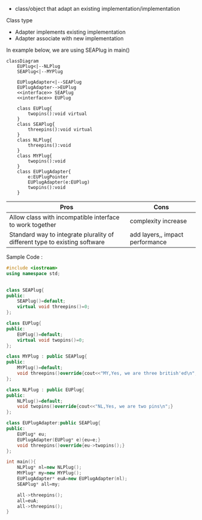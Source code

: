 - class/object that adapt an existing implementation/implementation 

Class type
- Adapter implements existing implementation
- Adapter associate with new implementation


In example below, we are using SEAPlug in main()

```mermaid
classDiagram
	EUPlug<|--NLPlug
	SEAPlug<|--MYPlug
	
	EUPlugAdapter<|--SEAPlug
	EUPlugAdapter-->EUPlug
	<<interface>> SEAPlug
	<<interface>> EUPlug

	class EUPlug{
		twopins():void virtual
	}
	class SEAPlug{
		threepins():void virtual
	}
	class NLPlug{
		threepins():void
	}
	class MYPlug{
		twopins():void
	}
	class EUPlugAdapter{
		e:EUPlugPointer
		EUPlugAdapter(e:EUPlug)
		twopins():void
	}
```

| Pros                                                                       | Cons                            |
| -------------------------------------------------------------------------- | ------------------------------- |
| Allow class with incompatible interface to work together                   | complexity increase             |
| Standard way to integrate plurality of different type to existing software | add layers,, impact performance |

Sample Code :

```cpp
#include <iostream>
using namespace std;

  
class SEAPlug{
public:
    SEAPlug()=default;
    virtual void threepins()=0;
};

class EUPlug{
public:
    EUPlug()=default;
    virtual void twopins()=0;
};

class MYPlug : public SEAPlug{
public:
    MYPlug()=default;
    void threepins()override{cout<<"MY,Yes, we are three british'ed\n";}
};

class NLPlug : public EUPlug{
public:
    NLPlug()=default;
    void twopins()override{cout<<"NL,Yes, we are two pins\n";}
};

class EUPlugAdapter:public SEAPlug{
public:
    EUPlug* eu;
    EUPlugAdapter(EUPlug* e){eu=e;}
    void threepins()override{eu->twopins();}
};

int main(){
    NLPlug* nl=new NLPlug();
    MYPlug* my=new MYPlug();
    EUPlugAdapter* euA=new EUPlugAdapter(nl);
    SEAPlug* all=my;

    all->threepins();
    all=euA;
    all->threepins();
}
```